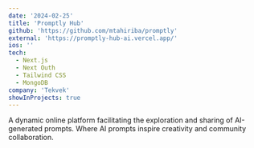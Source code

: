 ```yaml
---
date: '2024-02-25'
title: 'Promptly Hub'
github: 'https://github.com/mtahiriba/promptly'
external: 'https://promptly-hub-ai.vercel.app/'
ios: ''
tech:
  - Next.js
  - Next Outh
  - Tailwind CSS
  - MongoDB
company: 'Tekvek'
showInProjects: true
---
```


A dynamic online platform facilitating the exploration and sharing of AI-generated prompts. Where AI prompts inspire creativity and community collaboration.
